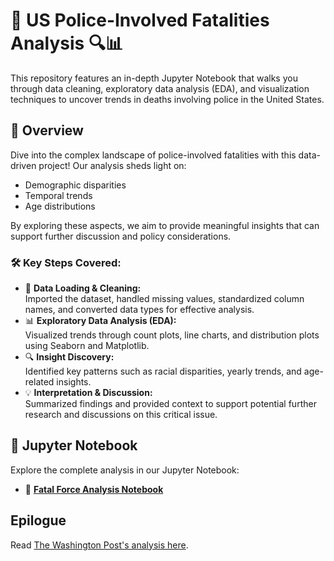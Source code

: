# 🚨 US Police-Involved Fatalities Analysis 🔍📊

This repository features an in-depth Jupyter Notebook that walks you through data cleaning, exploratory data analysis (EDA), and visualization techniques to uncover trends in deaths involving police in the United States.

## 🌟 Overview

Dive into the complex landscape of police-involved fatalities with this data-driven project! Our analysis sheds light on:
- Demographic disparities
- Temporal trends
- Age distributions

By exploring these aspects, we aim to provide meaningful insights that can support further discussion and policy considerations.

### 🛠️ Key Steps Covered:
- 🧹 **Data Loading & Cleaning:**  
  Imported the dataset, handled missing values, standardized column names, and converted data types for effective analysis.
- 📊 **Exploratory Data Analysis (EDA):**  
  Visualized trends through count plots, line charts, and distribution plots using Seaborn and Matplotlib.
- 🔍 **Insight Discovery:**  
  Identified key patterns such as racial disparities, yearly trends, and age-related insights.
- 💡 **Interpretation & Discussion:**  
  Summarized findings and provided context to support potential further research and discussions on this critical issue.

## 📘 Jupyter Notebook

Explore the complete analysis in our Jupyter Notebook:

- 📂 **[Fatal Force Analysis Notebook](https://nbviewer.org/github/KushalRegmi61/Analysing_Deaths_Involving_Police_IN_US/blob/master/Fatal_Force.ipynb)**  

## Epilogue

 Read [The Washington Post's analysis here](https://www.washingtonpost.com/graphics/investigations/police-shootings-database/).
